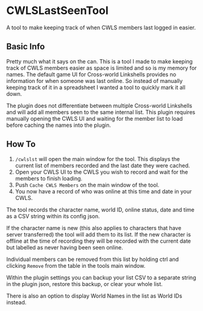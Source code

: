 # CWLSLastSeenTool

A tool to make keeping track of when CWLS members last logged in easier.

## Basic Info

Pretty much what it says on the can. This is a tool I made to make keeping track of CWLS members easier as space is limited and so is my memory for names. The default game UI for Cross-world Linkshells provides no information for when someone was last online. So instead of manually keeping track of it in a spreadsheet I wanted a tool to quickly mark it all down.

The plugin does not differentiate between multiple Cross-world Linkshells and will add all members seen to the same internal list. This plugin requires manually opening the CWLS UI and waiting for the member list to load before caching the names into the plugin.

## How To

1. `/cwlslst` will open the main window for the tool. This displays the current list of members recorded and the last date they were cached.
2. Open your CWLS UI to the CWLS you wish to record and wait for the members to finish loading.
3. Push `Cache CWLS Members` on the main window of the tool.
4. You now have a record of who was online at this time and date in your CWLS.

The tool records the character name, world ID, online status, date and time as a CSV string within its config json.

If the character name is new (this also applies to characters that have server transferred) the tool will add them to its list. If the new character is offline at the time of recording they will be recorded with the current date but labelled as never having been seen online.

Individual members can be removed from this list by holding ctrl and clicking `Remove` from the table in the tools main window.

Within the plugin settings you can backup your list CSV to a separate string in the plugin json, restore this backup, or clear your whole list.

There is also an option to display World Names in the list as World IDs instead.
